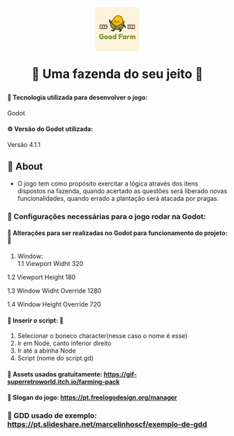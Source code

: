 <h1 align="center">
	<img src="./imgREADME/editar_goodfarm.png" width="100" />
	<p> 🐥 Uma fazenda do seu jeito 🐥 </p>
</h1>

#### 📌 Tecnologia utilizada para desenvolver o jogo:
<p>Godot</p>

#### ⚙️ Versão do Godot utilizada:
Versão 4.1.1

## 📌 About
- O jogo tem como propósito exercitar a lógica através dos itens dispostos na fazenda, quando acertado as questões será liberado novas funcionalidades, quando errado a plantação será atacada por pragas. 


### 🍄 Configurações necessárias para o jogo rodar na Godot: 
#### 🥦 Alterações para ser realizadas no Godot para funcionamento do projeto: 🥦 

1. Window:  
1.1 Viewport Widht 320

1.2 Viewport Height 180

1.3 Window Widht Override 1280

1.4 Window Height Override 720

#### 🌽 Inserir o script: 🌽
1. Selecionar o boneco character(nesse caso o nome é esse)
2. Ir em Node, canto inferior direito
3. Ir até a abinha Node
4. Script (nome do script.gd)

#### 🥕 Assets usados gratuitamente: https://gif-superretroworld.itch.io/farming-pack

#### 🧅 Slogan do jogo: https://pt.freelogodesign.org/manager


### 🥬 GDD usado de exemplo: https://pt.slideshare.net/marcelinhoscf/exemplo-de-gdd